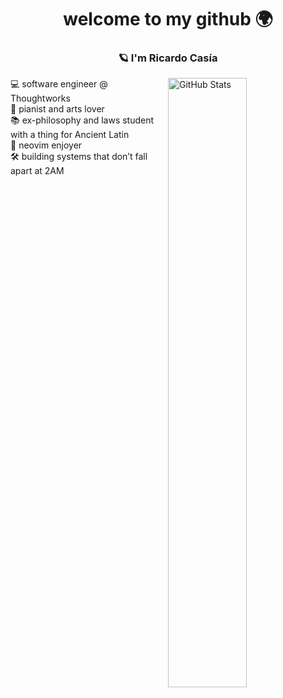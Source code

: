 <h1 align="center">welcome to my github 🌍</h1>

<h3 align="center"> 🪐 I'm Ricardo Casía</h3>

<img align="right" width="50%" src="https://github-readme-stats.vercel.app/api?username=rcasia&show_icons=true&theme=tokyonight" alt="GitHub Stats" /></p>

<p align="left">
  💻 software engineer @ Thoughtworks <br>
  🎹 pianist and arts lover <br>
  📚 ex-philosophy and laws student with a thing for Ancient Latin <br>
  🖤 neovim enjoyer <br>
  🛠️ building systems that don’t fall apart at 2AM <br>
</p>


  
